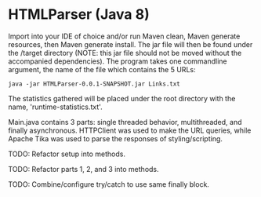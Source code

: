 # HTMLParser (Java 8)

Import into your IDE of choice and/or run Maven clean, Maven generate resources, then Maven generate install. The jar file will then be found under the /target directory (NOTE: this jar file should not be moved without the accompanied dependencies). The program takes one commandline argument, the name of the file which contains the 5 URLs:

```
java -jar HTMLParser-0.0.1-SNAPSHOT.jar Links.txt
```

The statistics gathered will be placed under the root directory with the name, 'runtime-statistics.txt'.

Main.java contains 3 parts: single threaded behavior, multithreaded, and finally asynchronous. HTTPClient was used to make the URL queries, while Apache Tika was used to parse the responses of styling/scripting. 

TODO: Refactor setup into methods.

TODO: Refactor parts 1, 2, and 3 into methods.

TODO: Combine/configure try/catch to use same finally block.
